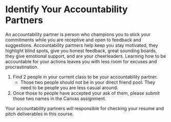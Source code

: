 # Identify Your Accountability Partners

An accountability partner is person who champions you to stick your commitments while you are receptive and open to feedback and suggestions. Accountability partners help keep you stay motivated, they highlight blind spots, give you honest feedback, great sounding boards, they give emotional support, and are your cheerleaders. Learning how to be accountable for your actions leaves you with less room for excuses and procrastination. 

1. Find 2 people in your current class to be your accountability partner. 
    - Those two people should not be in your direct friend pool. They need to be people you are less casual around. 
1. Once those to people have accepted your ask of them, please submit those two names in the Canvas assignment. 

Your accountability partners will responsible for checking your resume and pitch deliverables in this course.  
